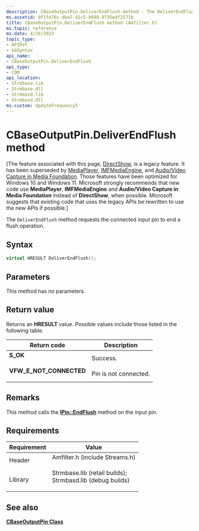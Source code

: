 ```yaml
---
description: CBaseOutputPin.DeliverEndFlush method - The DeliverEndFlush method requests the connected input pin to end a flush operation.
ms.assetid: 9f1fd76c-dba7-41c5-b098-9735e4f2571b
title: CBaseOutputPin.DeliverEndFlush method (Amfilter.h)
ms.topic: reference
ms.date: 4/26/2023
topic_type: 
- APIRef
- kbSyntax
api_name: 
- CBaseOutputPin.DeliverEndFlush
api_type: 
- COM
api_location: 
- Strmbase.lib
- Strmbase.dll
- Strmbasd.lib
- Strmbasd.dll
ms.custom: UpdateFrequency5
---
```


# CBaseOutputPin.DeliverEndFlush method

\[The feature associated with this page, [DirectShow](/windows/win32/directshow/directshow), is a legacy feature. It has been superseded by [MediaPlayer](/uwp/api/Windows.Media.Playback.MediaPlayer), [IMFMediaEngine](/windows/win32/api/mfmediaengine/nn-mfmediaengine-imfmediaengine), and [Audio/Video Capture in Media Foundation](windows/win32/medfound/audio-video-capture-in-media-foundation). Those features have been optimized for Windows 10 and Windows 11. Microsoft strongly recommends that new code use **MediaPlayer**, **IMFMediaEngine** and **Audio/Video Capture in Media Foundation** instead of **DirectShow**, when possible. Microsoft suggests that existing code that uses the legacy APIs be rewritten to use the new APIs if possible.\]

The `DeliverEndFlush` method requests the connected input pin to end a flush operation.

## Syntax


```C++
virtual HRESULT DeliverEndFlush();
```



## Parameters

This method has no parameters.

## Return value

Returns an **HRESULT** value. Possible values include those listed in the following table.



| Return code                                                                                           | Description                      |
|-------------------------------------------------------------------------------------------------------|----------------------------------|
| <dl> <dt>**S\_OK**</dt> </dl>                  | Success.<br/>              |
| <dl> <dt>**VFW\_E\_NOT\_CONNECTED**</dt> </dl> | Pin is not connected.<br/> |



 

## Remarks

This method calls the [**IPin::EndFlush**](/windows/desktop/api/Strmif/nf-strmif-ipin-endflush) method on the input pin.

## Requirements



| Requirement | Value |
|--------------------|--------------------------------------------------------------------------------------------------------------------------------------------------------------------------------------------|
| Header<br/>  | <dl> <dt>Amfilter.h (include Streams.h)</dt> </dl>                                                                                  |
| Library<br/> | <dl> <dt>Strmbase.lib (retail builds); </dt> <dt>Strmbasd.lib (debug builds)</dt> </dl> |



## See also

<dl> <dt>

[**CBaseOutputPin Class**](cbaseoutputpin.md)
</dt> </dl>

 

 




